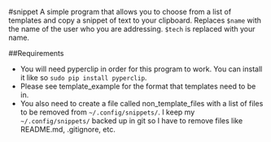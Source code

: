 #snippet
A simple program that allows you to choose from a list of templates and copy a snippet of text to your clipboard. Replaces `$name` with the name of the user who you are addressing. `$tech` is replaced with your name.

##Requirements
- You will need pyperclip in order for this program to work. You can install it like so `sudo pip install pyperclip`. 
- Please see template_example for the format that templates need to be in.
- You also need to create a file called non_template_files with a list of files to be removed from `~/.config/snippets/`. I keep my `~/.config/snippets/` backed up in git so I have to remove files like README.md, .gitignore, etc.
